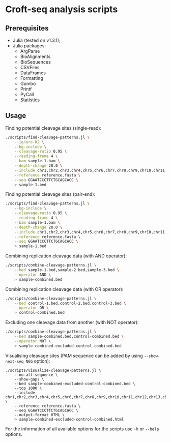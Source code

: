 # Croft-seq analysis scripts

## Prerequisites

* Julia (tested on v1.3.1);
* Julia packages:
  * ArgParse
  * BioAlignments
  * BioSequences
  * CSVFiles
  * DataFrames
  * Formatting
  * Gumbo
  * Printf
  * PyCall
  * Statistics

## Usage

Finding potential cleavage sites (single-read):

```bash
./scripts/find-cleavage-patterns.jl \
    --ignore-R2 \
    --bg-include \
    --cleavage-ratio 0.95 \
    --reading-frame 4 \
    --bam sample-1.bam \
    --depth-change 20.0 \
    --include chr1,chr2,chr3,chr4,chr5,chr6,chr7,chr8,chr9,chr10,chr11,chr12,chr13,chr14,chr15,chr16,chr17,chr18,chr19,chr20,chr21,chr22,chrX,chrY \
    --reference reference.fasta \
    --seq GGAATCCCTTCTGCAGCACC \
    > sample-1.bed
```

Finding potential cleavage sites (pair-end):

```bash
./scripts/find-cleavage-patterns.jl \
    --bg-include \
    --cleavage-ratio 0.95 \
    --reading-frame 4 \
    --bam sample-1.bam \
    --depth-change 20.0 \
    --include chr1,chr2,chr3,chr4,chr5,chr6,chr7,chr8,chr9,chr10,chr11,chr12,chr13,chr14,chr15,chr16,chr17,chr18,chr19,chr20,chr21,chr22,chrX,chrY \
    --reference reference.fasta \
    --seq GGAATCCCTTCTGCAGCACC \
    > sample-1.bed
```

Combining replication cleavage data (with AND operator):

```bash
./scripts/combine-cleavage-patterns.jl \
    --bed sample-1.bed,sample-2.bed,sample-3.bed \
    --operator AND \
    > sample-combined.bed
```

Combining replication cleavage data (with OR operator):

```bash
./scripts/combine-cleavage-patterns.jl \
    --bed control-1.bed,control-2.bed,control-3.bed \
    --operator OR \
    > control-combined.bed
```

Excluding one cleavage data from another (with NOT operator):

```bash
./scripts/combine-cleavage-patterns.jl \
    --bed sample-combined.bed,control-combined.bed \
    --operator NOT \
    > sample-combined-excluded-control-combined.bed
```

Visualising cleavage sites (PAM sequence can be added by using `--show-next-seq NGG` option):

```
./scripts/visualize-cleavage-patterns.jl \
    --no-alt-sequence \
    --show-gaps \
    --bed sample-combined-excluded-control-combined.bed \
    --top 1000 \
    --include chr1,chr2,chr3,chr4,chr5,chr6,chr7,chr8,chr9,chr10,chr11,chr12,chr13,chr14,chr15,chr16,chr17,chr18,chr19,chr20,chr21,chr22,chrX,chrY \
    --reference reference.fasta \
    --seq GGAATCCCTTCTGCAGCACC \
    --output-format HTML \
    > sample-combined-excluded-control-combined.html
```

For the information of all available options for the scripts use `-h` or `--help` options.
